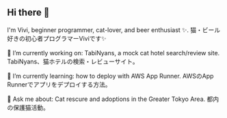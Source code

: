 ## Hi there 👋

I'm Vivi, beginner programmer, cat-lover, and beer enthusiast ✨. 猫・ビール好きの初心者プログラマーViviです✨


🔭 I’m currently working on: TabiNyans, a mock cat hotel search/review site.　TabiNyans、猫ホテルの検索・レビューサイト。

🌱 I’m currently learning: how to deploy with AWS App Runner. AWSのApp Runnerでアプリをデプロイする方法。

💬 Ask me about: Cat rescure and adoptions in the Greater Tokyo Area. 都内の保護猫活動。

<!--
**vivi-and-tea/vivi-and-tea** is a ✨ _special_ ✨ repository because its `README.md` (this file) appears on your GitHub profile.

Here are some ideas to get you started:

- 🔭 I’m currently working on ...
- 🌱 I’m currently learning ...
- 👯 I’m looking to collaborate on ...
- 🤔 I’m looking for help with ...
- 💬 Ask me about ...
- 📫 How to reach me: ...
- 😄 Pronouns: ...
- ⚡ Fun fact: ...
-->
